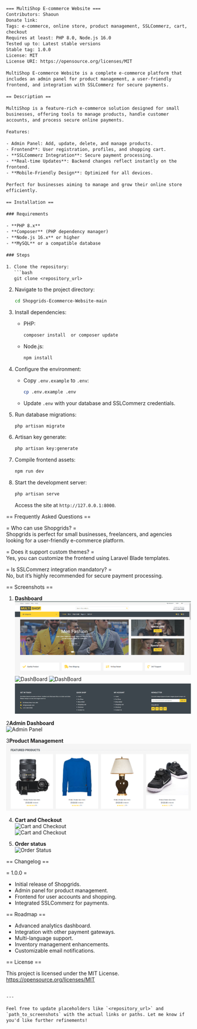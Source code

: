 
```
=== MultiShop E-commerce Website ===  
Contributors: Shaoun  
Donate link: 
Tags: e-commerce, online store, product management, SSLCommerz, cart, checkout  
Requires at least: PHP 8.0, Node.js 16.0  
Tested up to: Latest stable versions  
Stable tag: 1.0.0  
License: MIT  
License URI: https://opensource.org/licenses/MIT  

MultiShop E-commerce Website is a complete e-commerce platform that includes an admin panel for product management, a user-friendly frontend, and integration with SSLCommerz for secure payments.  

== Description ==  

MultiShop is a feature-rich e-commerce solution designed for small businesses, offering tools to manage products, handle customer accounts, and process secure online payments.  

Features:  

- Admin Panel: Add, update, delete, and manage products.  
- Frontend**: User registration, profiles, and shopping cart.  
- **SSLCommerz Integration**: Secure payment processing.  
- **Real-time Updates**: Backend changes reflect instantly on the frontend.  
- **Mobile-Friendly Design**: Optimized for all devices.  

Perfect for businesses aiming to manage and grow their online store efficiently.  

== Installation ==  

### Requirements  

- **PHP 8.x**  
- **Composer** (PHP dependency manager)  
- **Node.js 16.x** or higher  
- **MySQL** or a compatible database  

### Steps  

1. Clone the repository:  
   ```bash  
   git clone <repository_url>  
   ```  
2. Navigate to the project directory:  
   ```bash  
   cd Shopgrids-Ecommerce-Website-main  
   ```  
3. Install dependencies:  
   - PHP:  
     ```bash  
     composer install  or composer update
     ```  
   - Node.js:  
     ```bash  
     npm install  
     ```  
4. Configure the environment:  
   - Copy `.env.example` to `.env`:  
     ```bash  
     cp .env.example .env  
     ```  
   - Update `.env` with your database and SSLCommerz credentials.  

5. Run database migrations:  
   ```bash  
   php artisan migrate  
   ```  
6. Artisan key generate:  
   ```bash  
   php artisan key:generate  
   ```     
7. Compile frontend assets:  
   ```bash  
   npm run dev  
   ```  

8. Start the development server:  
   ```bash  
   php artisan serve  
   ```  
   Access the site at `http://127.0.0.1:8000`.  

== Frequently Asked Questions ==  

= Who can use Shopgrids? =  
Shopgrids is perfect for small businesses, freelancers, and agencies looking for a user-friendly e-commerce platform.  

= Does it support custom themes? =  
Yes, you can customize the frontend using Laravel Blade templates.  

= Is SSLCommerz integration mandatory? =  
No, but it’s highly recommended for secure payment processing.  

== Screenshots ==  

1. **Dashboard**  
   ![DashBoard](public/web_images/Home.png)
   ![DashBoard](public/web_images/middle.png)
   ![DashBoard](public/web_images/middle1.png)
   ![DashBoard](public/web_images/footer.png)

2**Admin Dashboard**  
   ![Admin Panel](public/web_images/Admin_dash.png)  

3**Product Management**  
   ![Product Page](public/web_images/Product.png)

4. **Cart and Checkout**  
   ![Cart and Checkout](public/web_images/Cart_list.png)  
   ![Cart and Checkout](public/web_images/Checkout_page.png)

4. **Order status**  
   ![Order Status](public/web_images/order_status.png)

== Changelog ==  

= 1.0.0 =  
- Initial release of Shopgrids.  
- Admin panel for product management.  
- Frontend for user accounts and shopping.  
- Integrated SSLCommerz for payments.  

== Roadmap ==  

- Advanced analytics dashboard.  
- Integration with other payment gateways.  
- Multi-language support.  
- Inventory management enhancements.  
- Customizable email notifications.  

== License ==  

This project is licensed under the MIT License.  
https://opensource.org/licenses/MIT  
```  

---

Feel free to update placeholders like `<repository_url>` and `path_to_screenshots` with the actual links or paths. Let me know if you'd like further refinements!
